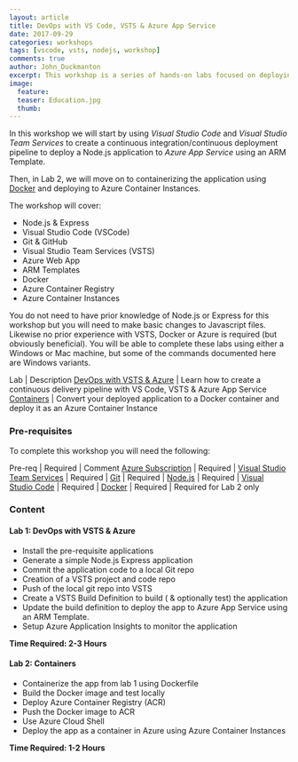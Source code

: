 ```yaml
---
layout: article
title: DevOps with VS Code, VSTS & Azure App Service
date: 2017-09-29
categories: workshops
tags: [vscode, vsts, nodejs, workshop]
comments: true
author: John_Duckmanton
excerpt: This workshop is a series of hands-on labs focused on deploying a Node.js app to Azure using VSTS and a DevOps approach. 
image:
  feature: 
  teaser: Education.jpg
  thumb: 
---
```

In this workshop we will start by using *Visual Studio Code* and *Visual Studio Team Services* to create a continuous integration/continuous deployment pipeline to deploy a Node.js application to *Azure App Service* using an ARM Template.

Then, in Lab 2, we will move on to containerizing the application using <a href="https://www.docker.com" target="_blank">Docker</a> and deploying to Azure Container Instances.

The workshop will cover:
* Node.js & Express
* Visual Studio Code (VSCode)
* Git & GitHub
* Visual Studio Team Services (VSTS)
* Azure Web App
* ARM Templates
* Docker
* Azure Container Registry
* Azure Container Instances

You do not need to have prior knowledge of Node.js or Express for this workshop but you will need to make basic changes to Javascript files. Likewise no prior experience with VSTS, Docker or Azure is required (but obviously beneficial). You will be able to complete these labs using either a Windows or Mac machine, but some of the commands documented here are Windows variants.

Lab | Description
<a href="/labs/devops-vsts/" target="_new">DevOps with VSTS & Azure</a> | Learn how to create a continuous delivery pipeline with VS Code, VSTS & Azure App Service
<a href="/labs/devops-containers" target="_new">Containers</a> | Convert your deployed application to a Docker container and deploy it as an Azure Container Instance

### Pre-requisites 

To complete this workshop you will need the following:

Pre-req | Required | Comment
<a href="/guides/prereqs/subscription" target="_new">Azure Subscription</a> | Required | 
<a href="/guides/prereqs/vsts" target="_new">Visual Studio Team Services</a> | Required | 
<a href="/guides/prereqs/git" target="_new">Git</a> | Required | 
<a href="/guides/prereqs/nodejs" target="_new">Node.js</a> | Required |
<a href="/guides/prereqs/vscode" target="_new">Visual Studio Code</a> | Required | 
<a href="/guides/prereqs/docker" target="_new">Docker</a> | Required | Required for Lab 2 only

### Content

#### Lab 1: DevOps with VSTS & Azure

* Install the pre-requisite applications
* Generate a simple Node.js Express application
* Commit the application code to a local Git repo
* Creation of a VSTS project and code repo
* Push of the local git repo into VSTS
* Create a VSTS Build Definition to build ( & optionally test) the application
* Update the build definition to deploy the app to Azure App Service using an ARM Template.
* Setup Azure Application Insights to monitor the application

**Time Required: 2-3 Hours**

#### Lab 2: Containers

* Containerize the app from lab 1 using Dockerfile
* Build the Docker image and test locally​
* Deploy Azure Container Registry (ACR)​
* Push the Docker image to ACR​
* Use Azure Cloud Shell​
* Deploy the app as a container in Azure using Azure Container Instances

**Time Required: 1-2 Hours**
